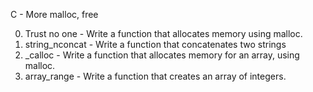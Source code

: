 C - More malloc, free

0. Trust no one - Write a function that allocates memory using malloc.
1. string_nconcat - Write a function that concatenates two strings
2. _calloc - Write a function that allocates memory for an array, using malloc.
3. array_range - Write a function that creates an array of integers.

